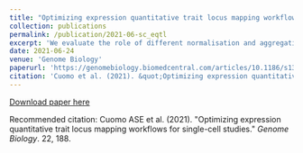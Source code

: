 ```yaml
---
title: "Optimizing expression quantitative trait locus mapping workflows for single-cell studies"
collection: publications
permalink: /publication/2021-06-sc_eqtl
excerpt: 'We evaluate the role of different normalisation and aggregation strategies, covariate adjustments techniques, and multiple testing correction methods to optimise adaptation of standard (bulk) eQTL methods to single-cell data'
date: 2021-06-24
venue: 'Genome Biology'
paperurl: 'https://genomebiology.biomedcentral.com/articles/10.1186/s13059-021-02407-x'
citation: 'Cuomo et al. (2021). &quot;Optimizing expression quantitative trait locus mapping workflows for single-cell studies.&quot; <i>Genome Biology</i>.'
---
```


[Download paper here](http://annacuomo.github.io/files/s13059-021-02407-x.pdf)

Recommended citation: Cuomo ASE et al. (2021). "Optimizing expression quantitative trait locus mapping workflows for single-cell studies." <i>Genome Biology</i>. 22, 188.
